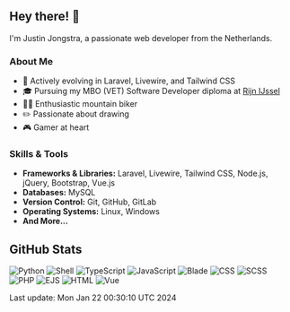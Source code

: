 ## Hey there! 👋

I'm Justin Jongstra, a passionate web developer from the Netherlands.

### About Me
- 🌱 Actively evolving in Laravel, Livewire, and Tailwind CSS
- 🎓 Pursuing my MBO (VET) Software Developer diploma at [Rijn IJssel](https://www.rijnijssel.nl/)
- 🚵‍♂️ Enthusiastic mountain biker
- ✏️ Passionate about drawing
- 🎮 Gamer at heart

### Skills & Tools
- **Frameworks & Libraries:** Laravel, Livewire, Tailwind CSS, Node.js, jQuery, Bootstrap, Vue.js
- **Databases:** MySQL
- **Version Control:** Git, GitHub, GitLab
- **Operating Systems:** Linux, Windows
- **And More...**

## GitHub Stats
![Python](https://img.shields.io/badge/Python-.22%25-blue)
![Shell](https://img.shields.io/badge/Shell-.11%25-blue)
![TypeScript](https://img.shields.io/badge/TypeScript-.01%25-blue)
![JavaScript](https://img.shields.io/badge/JavaScript-4.83%25-blue)
![Blade](https://img.shields.io/badge/Blade-25.65%25-blue)
![CSS](https://img.shields.io/badge/CSS-2.77%25-blue)
![SCSS](https://img.shields.io/badge/SCSS-2.63%25-blue)
![PHP](https://img.shields.io/badge/PHP-61.67%25-blue)
![EJS](https://img.shields.io/badge/EJS-.95%25-blue)
![HTML](https://img.shields.io/badge/HTML-.13%25-blue)
![Vue](https://img.shields.io/badge/Vue-.98%25-blue)

Last update: Mon Jan 22 00:30:10 UTC 2024

